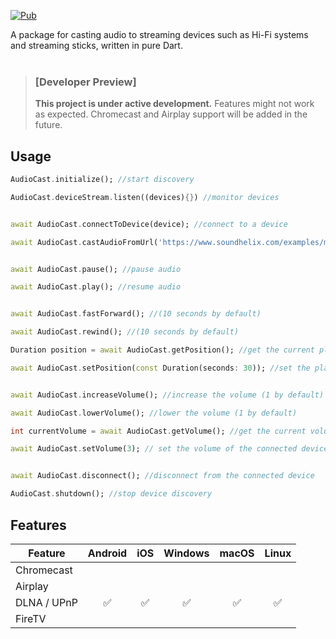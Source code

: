 [![Pub](https://img.shields.io/pub/v/audio_cast?color=2196F3)](https://pub.dev/packages/audio_cast)

A package for casting audio to streaming devices such as Hi-Fi systems and streaming sticks, written in pure Dart.
</br></br>

> ### [Developer Preview]
> **This project is under active development.** Features might not work as expected. Chromecast and Airplay support will be added in the future.

## Usage
```dart
AudioCast.initialize(); //start discovery

AudioCast.deviceStream.listen((devices){}) //monitor devices


await AudioCast.connectToDevice(device); //connect to a device

await AudioCast.castAudioFromUrl('https://www.soundhelix.com/examples/mp3/SoundHelix-Song-1.mp3'); //cast audio


await AudioCast.pause(); //pause audio

await AudioCast.play(); //resume audio


await AudioCast.fastForward(); //(10 seconds by default)

await AudioCast.rewind(); //(10 seconds by default)

Duration position = await AudioCast.getPosition(); //get the current playback position

await AudioCast.setPosition(const Duration(seconds: 30)); //set the playback position to 00:00:30


await AudioCast.increaseVolume(); //increase the volume (1 by default)

await AudioCast.lowerVolume(); //lower the volume (1 by default)

int currentVolume = await AudioCast.getVolume(); //get the current volume

await AudioCast.setVolume(3); // set the volume of the connected device to 3


await AudioCast.disconnect(); //disconnect from the connected device

AudioCast.shutdown(); //stop device discovery
```
## Features

| Feature                            | Android    | iOS     | Windows   | macOS     | Linux |
| -------                            | :-------:  | :-----: | :-----: | :-----: | :-----: |
| Chromecast                         |          |         |       |       |      |
| Airplay                            |          |           |       |       |      |
| DLNA / UPnP                               | ✅        | ✅        | ✅      |     ✅  |   ✅   |
| FireTV                             |          |           |       |       |      |
